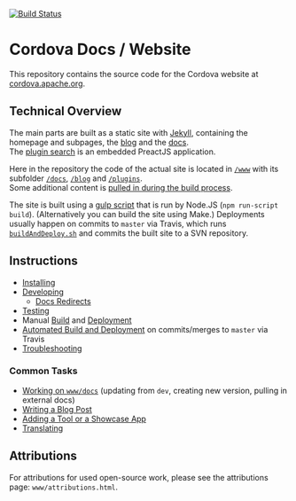 [![Build Status](https://travis-ci.org/apache/cordova-docs.svg?branch=master)](https://travis-ci.org/apache/cordova-docs)

# Cordova Docs / Website

This repository contains the source code for the Cordova website at [cordova.apache.org](https://cordova.apache.org).

## Technical Overview

The main parts are built as a static site with [Jekyll](http://jekyllrb.com/), containing the homepage and subpages, the [blog](https://cordova.apache.org/blog) and the [docs](https://cordova.apache.org/docs).  
The [plugin search](https://cordova.apache.org/plugins) is an embedded PreactJS application.

Here in the repository the code of the actual site is located in [`/www`](www) with its subfolder [`/docs`](www/docs), [`/blog`](www/blog) and [`/plugins`](www/plugins).  
Some additional content is [pulled in during the build process](TODO).

The site is built using a [gulp script](gulpfile.js) that is run by Node.JS (`npm run-script build`). (Alternatively you can build the site using Make.) Deployments usually happen on commits to `master` via Travis, which runs [`buildAndDeploy.sh`](buildAndDeploy.sh) and commits the built site to a SVN repository.

## Instructions

- [Installing](doc/installing-a-development-environment.md)
- [Developing](doc/developing-the-website.md)
  * [Docs Redirects](doc/redirects.md)
- [Testing](doc/testing-the-website.md)
- Manual [Build](doc/building-the-website.md) and [Deployment](doc/deploying-the-website.md)
- [Automated Build and Deployment](doc/building-and-deploying-the-website.md) on commits/merges to `master` via Travis
- [Troubleshooting](doc/troubleshooting.md)

### Common Tasks

- [Working on `www/docs`](doc/working-on-docs.md) (updating from `dev`, creating new version, pulling in external docs)
- [Writing a Blog Post](doc/blogpost.md)
- [Adding a Tool or a Showcase App](doc/tool-or-showcase-app.md)
- [Translating](doc/translate.md)


## Attributions

For attributions for used open-source work, please see the attributions page: `www/attributions.html`.
